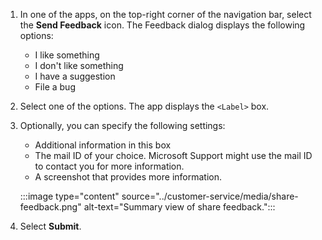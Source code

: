 1. In one of the apps, on the top-right corner of the navigation bar, select the **Send Feedback** icon. The Feedback dialog displays the following options:

   - I like something
   - I don't like something
   - I have a suggestion
   - File a bug 
2. Select one of the options. The app displays the `<Label>` box.

3. Optionally, you can specify the following settings:
    - Additional information in this box
    - The mail ID of your choice. Microsoft Support might use the mail ID to contact you for more information.
    - A screenshot that provides more information.

    :::image type="content" source="../customer-service/media/share-feedback.png" alt-text="Summary view of share feedback.":::

4. Select **Submit**.
